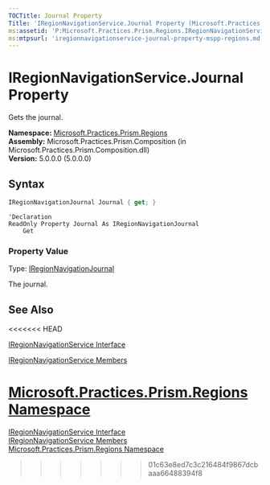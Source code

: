 ```yaml
---
TOCTitle: Journal Property
Title: 'IRegionNavigationService.Journal Property (Microsoft.Practices.Prism.Regions)'
ms:assetid: 'P:Microsoft.Practices.Prism.Regions.IRegionNavigationService.Journal'
ms:mtpsurl: 'iregionnavigationservice-journal-property-mspp-regions.md'
---
```



# IRegionNavigationService.Journal Property

Gets the journal.

**Namespace:** [Microsoft.Practices.Prism.Regions](/patterns-practices/reference/mspp-regions-namespace)<br/>
**Assembly:** Microsoft.Practices.Prism.Composition (in Microsoft.Practices.Prism.Composition.dll)<br/>
**Version:** 5.0.0.0 (5.0.0.0)

## Syntax

```C#
IRegionNavigationJournal Journal { get; }
```
```VB
'Declaration
ReadOnly Property Journal As IRegionNavigationJournal
	Get
```

### Property Value

Type: [IRegionNavigationJournal](/patterns-practices/reference/iregionnavigationjournal-interface-mspp-regions)

The journal.

## See Also
<<<<<<< HEAD

[IRegionNavigationService Interface](/patterns-practices/reference/iregionnavigationservice-interface-mspp-regions)

[IRegionNavigationService Members](/patterns-practices/reference/iregionnavigationservice-members-mspp-regions)

[Microsoft.Practices.Prism.Regions Namespace](/patterns-practices/reference/mspp-regions-namespace)
=======
[IRegionNavigationService Interface](/patterns-practices/reference/iregionnavigationservice-interface-mspp-regions)<br/>
[IRegionNavigationService Members](/patterns-practices/reference/iregionnavigationservice-members-mspp-regions)<br/>
[Microsoft.Practices.Prism.Regions Namespace](/patterns-practices/reference/mspp-regions-namespace)<br/>
>>>>>>> 01c63e8ed7c3c216484f9867dcbaaa66488394f8
